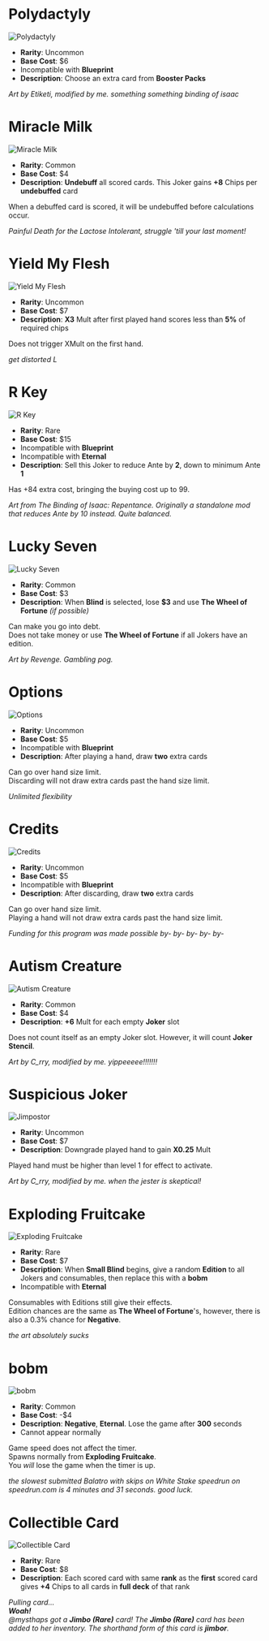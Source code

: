# Polydactyly
![Polydactyly](./sprites/j_polydactyly.png)
- **Rarity**: Uncommon
- **Base Cost**: $6
- Incompatible with **Blueprint**
- **Description**: Choose an extra card from **Booster Packs**

*Art by Etiketi, modified by me. something something binding of isaac*

# Miracle Milk
![Miracle Milk](./sprites/j_miracle_milk.png)
- **Rarity**: Common
- **Base Cost**: $4
- **Description**: **Undebuff** all scored cards. This Joker gains **+8** Chips per **undebuffed** card

When a debuffed card is scored, it will be undebuffed before calculations occur.

*Painful Death for the Lactose Intolerant, struggle 'till your last moment!*

# Yield My Flesh
![Yield My Flesh](./sprites/j_yield_flesh.png)
- **Rarity**: Uncommon
- **Base Cost**: $7
- **Description**: **X3** Mult after first played hand scores less than **5%** of required chips

Does not trigger XMult on the first hand.

*get distorted L*

# R Key
![R Key](./sprites/j_r_key.png)
- **Rarity**: Rare
- **Base Cost**: $15
- Incompatible with **Blueprint**
- Incompatible with **Eternal**
- **Description**: Sell this Joker to reduce Ante by **2**, down to minimum Ante **1**

Has +84 extra cost, bringing the buying cost up to 99.

*Art from The Binding of Isaac: Repentance. Originally a standalone mod that reduces Ante by 10 instead. Quite balanced.*

# Lucky Seven
![Lucky Seven](./sprites/j_lucky_seven.png)
- **Rarity**: Common
- **Base Cost**: $3
- **Description**: When **Blind** is selected, lose **$3** and use **The Wheel of Fortune** *(if possible)*

Can make you go into debt.\
Does not take money or use **The Wheel of Fortune** if all Jokers have an edition.

*Art by Revenge. Gambling pog.*

# Options
![Options](./sprites/j_options.png)
- **Rarity**: Uncommon
- **Base Cost**: $5
- Incompatible with **Blueprint**
- **Description**: After playing a hand, draw **two** extra cards

Can go over hand size limit.\
Discarding will not draw extra cards past the hand size limit.

*Unlimited flexibility*

# Credits
![Credits](./sprites/j_credits.png)
- **Rarity**: Uncommon
- **Base Cost**: $5
- Incompatible with **Blueprint**
- **Description**: After discarding, draw **two** extra cards

Can go over hand size limit.\
Playing a hand will not draw extra cards past the hand size limit.

*Funding for this program was made possible by- by- by- by- by-*

# Autism Creature
![Autism Creature](./sprites/j_autism_creature.png)
- **Rarity**: Common
- **Base Cost**: $4
- **Description**: **+6** Mult for each empty **Joker** slot

Does not count itself as an empty Joker slot. However, it will count **Joker Stencil**.

*Art by C_rry, modified by me. yippeeeee!!!!!!!*

# Suspicious Joker
![Jimpostor](./sprites/j_jimpostor.png)
- **Rarity**: Uncommon
- **Base Cost**: $7
- **Description**: Downgrade played hand to gain **X0.25** Mult

Played hand must be higher than level 1 for effect to activate.

*Art by C_rry, modified by me. when the jester is skeptical!*

# Exploding Fruitcake
![Exploding Fruitcake](./sprites/j_exploding_fruitcake.png)
- **Rarity**: Rare
- **Base Cost**: $7
- **Description**: When **Small Blind** begins, give a random **Edition** to all Jokers and consumables, then replace this with a **bobm**
- Incompatible with **Eternal**

Consumables with Editions still give their effects.\
Edition chances are the same as **The Wheel of Fortune**'s, however, there is also a 0.3% chance for **Negative**.

*the art absolutely sucks*

# bobm
![bobm](./sprites/j_bobm.png)
- **Rarity**: Common
- **Base Cost**: -$4
- **Description**: **Negative**, **Eternal**. Lose the game after **300** seconds
- Cannot appear normally

Game speed does not affect the timer.\
Spawns normally from **Exploding Fruitcake**.\
You *will* lose the game when the timer is up.

*the slowest submitted Balatro with skips on White Stake speedrun on speedrun.com is 4 minutes and 31 seconds. good luck.*

# Collectible Card
![Collectible Card](./sprites/j_rdcards.png)
- **Rarity**: Rare
- **Base Cost**: $8
- **Description**: Each scored card with same **rank** as the **first** scored card gives **+4** Chips to all cards in **full deck** of that rank

*Pulling card...*\
***Woah!***\
*@mysthaps got a **Jimbo (Rare)** card! The **Jimbo (Rare)** card has been added to her inventory. The shorthand form of this card is **jimbor**.*

